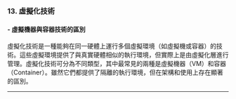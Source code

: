 ### 13. **虛擬化技術**
#### - 虛擬機器與容器技術的區別

虛擬化技術是一種能夠在同一硬體上運行多個虛擬環境（如虛擬機或容器）的技術。這些虛擬環境提供了與真實硬體相似的執行環境，但實際上是由虛擬化層進行管理。虛擬化技術可分為不同類型，其中最常見的兩種是虛擬機器（VM）和容器（Container）。雖然它們都提供了隔離的執行環境，但在架構和使用上存在顯著的區別。

---